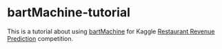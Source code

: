 # bartMachine-tutorial

This is a tutorial about using [bartMachine](http://github.com/kapelner/bartMachine) for Kaggle [Restaurant Revenue Prediction](http://www.kaggle.com/c/restaurant-revenue-prediction) competition.
